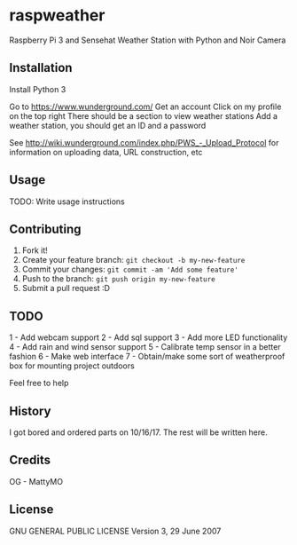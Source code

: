 # raspweather
Raspberry Pi 3 and Sensehat Weather Station with Python and Noir Camera

## Installation
Install Python 3

Go to https://www.wunderground.com/
Get an account
Click on my profile on the top right
There should be a section to view weather stations
Add a weather station, you should get an ID and a password

See http://wiki.wunderground.com/index.php/PWS_-_Upload_Protocol for information on uploading data, URL construction, etc

## Usage
TODO: Write usage instructions

## Contributing
1. Fork it!
2. Create your feature branch: `git checkout -b my-new-feature`
3. Commit your changes: `git commit -am 'Add some feature'`
4. Push to the branch: `git push origin my-new-feature`
5. Submit a pull request :D

## TODO
1 - Add webcam support
2 - Add sql support
3 - Add more LED functionality
4 - Add rain and wind sensor support
5 - Calibrate temp sensor in a better fashion
6 - Make web interface
7 - Obtain/make some sort of weatherproof box for mounting project outdoors

Feel free to help

## History
I got bored and ordered parts on 10/16/17. The rest will be written here. 

## Credits
OG - MattyMO

## License
GNU GENERAL PUBLIC LICENSE
Version 3, 29 June 2007
